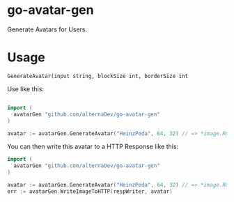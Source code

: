 # go-avatar-gen
Generate Avatars for Users.

# Usage
`GenerateAvatar(input string, blockSize int, borderSize int`

Use like this:
```go

import (
  avatarGen "github.com/alternaDev/go-avatar-gen"
)

avatar := avatarGen.GenerateAvatar("HeinzPeda", 64, 32) // => *image.RGBA
```

You can then write this avatar to a HTTP Response like this:

```go
import (
  avatarGen "github.com/alternaDev/go-avatar-gen"
)

avatar := avatarGen.GenerateAvatar("HeinzPeda", 64, 32) // => *image.RGBA
err := avatarGen.WriteImageToHTTP(respWriter, avatar)
```
